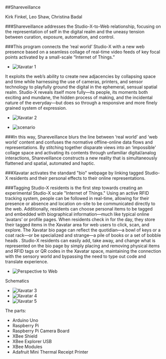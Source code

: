 ##Shareveillance

Kirk Finkel, Leo Shaw, Christina Badal

###Shareveillance addresses the Studio-X-to-Web relationship, focusing on the representation of self in the digital realm and the uneasy tension between curation, exposure, automation, and control.    

###This program connects the ‘real world’ Studio-X with a new web presence based on a seamless collage of real-time video feeds of key focal points activated by a small-scale “Internet of Things.” 

* ![Xavatar 1](https://raw.github.com/site2site/shareveillance/master/images/S2S-Xavatar-1.png)

It exploits the web’s ability to create new adjacencies by collapsing space and time while harnessing the use of cameras, printers, and sensor technology to playfully ground the digital in the ephemeral, sensual spatial realm. Studio-X reveals itself more fully—its people, its moments both exciting and mundane, the hidden process of making, and the incidental nature of the everyday—but does so through a responsive and more finely grained system of expression.  

* ![Xavatar 2](https://raw.github.com/site2site/shareveillance/master/images/S2S-Xavatar-2.png)

* ![scenario](http://transit4.cargocollective.com/1/2/85269/6422876/People_animation_1-01.png)


###In this way, Shareveillance blurs the line between ‘real world’ and ‘web world’ content and confuses the normative offline-online data flows and representations. By stitching together disparate views into an ‘impossible’ collage space and activating its contents through unfamiliar digital/analog interactions, Shareveillance constructs a  new reality that is simultaneously flattened and spatial, automated and haptic. 


###Xavatar activates the standard "bio" webpage by linking tagged Studio-X residents and their personal effects to their online representations.

###Tagging Studio-X residents is the first step towards creating an experimental Studio-X scale "Internet of Things." Using an active RFID tracking system, people can be followed in real-time, allowing for their presence or absence and location on-site to be communicated directly to the web. Additionally, residents can choose personal items to be tagged and embedded with biographical information—much like typical online ‘avatars’ or profile pages. When residents check in for the day, they store their tagged items in the Xavatar area for web users to click, scan, and explore. The Xavatar bio page can reflect the quotidian—a bowl of keys or a coat rack—or be specialized and strange—a pile of books or a set of bobble heads . Studio-X residents can easily add, take away, and change what is represented on the bio page by simply placing and removing physical items and RFID tags or QR codes in the Xavatar space, maintaining the connection with the sensory world and bypassing the need to type out code and translate experience. 


* ![Perspective to Web](https://raw.github.com/warshawshaw/shareveillance/master/images/perspective-to-web.png)


Schematics

* ![Xavatar 3](https://raw.github.com/site2site/shareveillance/master/images/S2S-Xavatar-3.png)
* ![Xavatar 4](https://raw.github.com/site2site/shareveillance/master/images/S2S-Xavatar-4.png)
* ![Xavatar 5](https://raw.github.com/site2site/shareveillance/master/images/S2S-Xavatar-5.png)

The parts:
* Arduino Uno
* Raspberry Pi
* Raspberry Pi Camera Board
* XBee Shield
* XBee Explorer USB
* XBee Modules
* Adafruit Mini Thermal Receipt Printer




